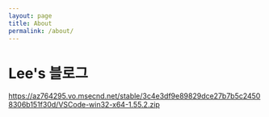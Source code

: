 ```yaml
---
layout: page
title: About
permalink: /about/
---
```


# Lee's 블로그

https://az764295.vo.msecnd.net/stable/3c4e3df9e89829dce27b7b5c24508306b151f30d/VSCode-win32-x64-1.55.2.zip
